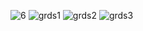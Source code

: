 ![6](https://github.com/derhisohwode/uploads/assets/122604894/d6bb38b2-3761-4138-9d53-e984323b5635)
![grds1](https://github.com/derhisohwode/uploads/assets/122604894/03f1af1c-5831-47d6-a3cd-b386122fbea4)
![grds2](https://github.com/derhisohwode/uploads/assets/122604894/de1b2651-cb2c-466b-b407-49ffb52b211f)
![grds3](https://github.com/derhisohwode/uploads/assets/122604894/7f70e17d-5f9c-4ed7-9fc6-4aed0c005e8a)
